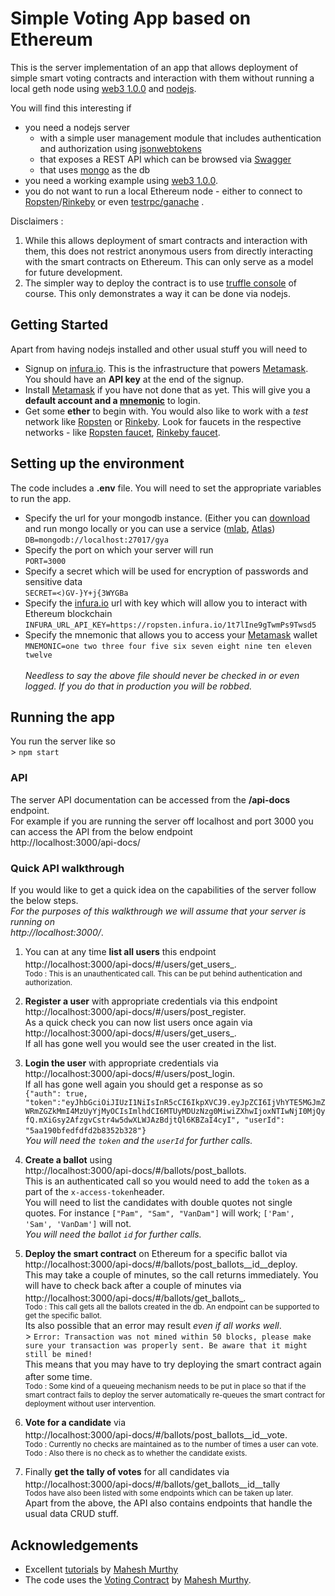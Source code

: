 # Simple Voting App based on Ethereum

This is the server implementation of an app that allows deployment of simple smart voting contracts and interaction with them without running a local geth node using [web3 1.0.0](https://web3js.readthedocs.io/en/1.0/) and [nodejs](https://nodejs.org/en/).

You will find this interesting if
 - you need a  nodejs server 
   - with a simple user management module that includes authentication and authorization using [jsonwebtokens](https://www.npmjs.com/package/jsonwebtoken)
   - that exposes a REST API which can be browsed via [Swagger](https://swagger.io/)
   - that uses [mongo](https://www.mongodb.com/) as the db
 - you need a working example using [web3 1.0.0](https://web3js.readthedocs.io/en/1.0/). 
 - you do not want to run a local Ethereum node - either to connect to [Ropsten](https://ropsten.etherscan.io/)/[Rinkeby](https://rinkeby.etherscan.io/) or even [testrpc/ganache](http://truffleframework.com/ganache/) .   

Disclaimers :  
 1. While this allows deployment of smart contracts and interaction with them,  this does not restrict anonymous users from directly interacting with the smart contracts on Ethereum. This can only serve as a model for future development.
 2. The simpler way to deploy the contract is to use [truffle console](#using-truffle-console) of course. This only demonstrates a way it can be done via nodejs. 

## Getting Started

Apart from having nodejs installed and other usual stuff you will need to 
 - Signup on [infura.io](https://infura.io/). This is the infrastructure that powers [Metamask](https://metamask.io/). You should have an **API key** at the end of the signup.
 - Install [Metamask](https://metamask.io/) if you have not done that as yet. This will give you a **default account and a [mnemonic](https://en.bitcoin.it/wiki/Mnemonic_phrase)** to login. 
 - Get some **ether** to begin with.  You would also like to work with a *test* network like [Ropsten](https://ropsten.etherscan.io/) or [Rinkeby](https://rinkeby.etherscan.io/). Look for faucets in the respective networks - like [Ropsten faucet](http://faucet.ropsten.be:3001/), [Rinkeby faucet](https://faucet.rinkeby.io/).

## Setting up the environment
The code includes a **.env** file. You will need to set the appropriate variables to run the app.
 - Specify the url for your mongodb instance. (Either you can [download](https://www.mongodb.com/download-center#community) and run mongo locally or you can use a service ([mlab](https://mlab.com/), [Atlas](https://www.mongodb.com/download-center#atlas)) <br/>``DB=mongodb://localhost:27017/gya``
 - Specify the port on which your server will run <br/>``PORT=3000``
 - Specify a secret which will be used for encryption of passwords and sensitive data<br/>``SECRET=<)GV-}Y+j{3WYGBa``
 - Specify the [infura.io](https://infura.io/) url with key which will allow you to interact with Ethereum blockchain<br/>``INFURA_URL_API_KEY=https://ropsten.infura.io/1t7lIne9gTwmPs9Twsd5``  
 - Specify the mnemonic that allows you to access your [Metamask](https://metamask.io/)  wallet<br/>``MNEMONIC=one two three four five six seven eight nine ten eleven twelve``<br/><br/>*Needless to say the above file should never be checked in or even logged. If you do that in production you will be robbed.*

## Running the app
You run the server like so <br/>> ``npm start``

### API
The server API documentation can be accessed from the **/api-docs** endpoint.<br/>For example if you are running the server off localhost and port 3000 you can access the API from the below endpoint<br/>http://localhost:3000/api-docs/

### Quick API walkthrough
If you would like to get a quick idea on the capabilities of the server follow the below steps.<br/>*For the purposes of this walkthrough we will assume that your server is running on*<br/>*http://localhost:3000/*. 
 1. You can at any time **list all users** this endpoint <br/> http://localhost:3000/api-docs/#/users/get_users_. <sup><br/>Todo : This is an unauthenticated call. This can be put behind authentication and authorization.</sup>
 2. **Register a user** with appropriate credentials via this endpoint<br/>http://localhost:3000/api-docs/#/users/post_register.<br/> As a quick check you can now list users once again via<br/>  http://localhost:3000/api-docs/#/users/get_users_.<br/>If all has gone well you would see the user created in the list. 
 3. **Login the user** with appropriate credentials via <br/>http://localhost:3000/api-docs/#/users/post_login.<br/> If all has gone well again you should get a response as so <br/>``{"auth": true,
"token":"eyJhbGciOiJIUzI1NiIsInR5cCI6IkpXVCJ9.eyJpZCI6IjVhYTE5MGJmZWRmZGZkMmI4MzUyYjMyOCIsImlhdCI6MTUyMDUzNzg0MiwiZXhwIjoxNTIwNjI0MjQyfQ.mXiGsy2AfzgvCstr4w5dwXLWJAzBdjtQl6KBZaI4cyI",
"userId": "5aa190bfedfdfd2b8352b328"}``*<br/>You will need the ``token`` and the ``userId`` for further calls.* 
 4. **Create a ballot** using<br/>http://localhost:3000/api-docs/#/ballots/post_ballots.<br/>This is an authenticated call so you would need to add the ``token`` as a part of the  ``x-access-token``header.<br/>You will need to list the candidates with double quotes not single quotes. For instance ``["Pam", "Sam", "VanDam"]`` will work; ``['Pam', 'Sam', 'VanDam']`` will not.  <br/>*You will need the ballot  ``id`` for further calls.* 
 
 5. **Deploy the smart contract** on Ethereum for a specific ballot via<br/>http://localhost:3000/api-docs/#/ballots/post_ballots__id__deploy.<br/>This may take a couple of minutes, so the call returns immediately. You will have to check back after a couple of minutes via<br/>http://localhost:3000/api-docs/#/ballots/get_ballots_.<sup><br/>Todo : This call gets all the ballots created in the db. An endpoint can be supported to get the specific ballot.</sup><br/>Its also possible that an error may result *even if all works well*. <br/>> ``Error: Transaction was not mined within 50 blocks, please make sure your transaction was properly sent. Be aware that it might still be mined!``<br/>This means that you may have to try deploying the smart contract again after some time. <sup><br/>Todo : Some kind of a queueing mechanism needs to be put in place so that if the smart contract fails to deploy the server automatically re-queues the smart contract for deployment without user intervention.</sup>  

 6. **Vote for a candidate** via<br/>http://localhost:3000/api-docs/#/ballots/post_ballots__id__vote.<sup><br/>Todo : Currently no checks are maintained as to the number of times a user can vote. <br/>Todo : Also there is no check as to whether  the candidate exists.</sup>
  
 7. Finally **get the tally of votes** for all candidates via<br/>http://localhost:3000/api-docs/#/ballots/get_ballots__id__tally<sup><br/>Todos have also been listed with some endpoints which can be taken up later.</sup><br/>Apart from the above, the API also contains endpoints that handle the usual data CRUD stuff. 

## Acknowledgements
 - Excellent [tutorials](https://github.com/maheshmurthy/ethereum_voting_dapp) by [Mahesh Murthy](https://medium.com/@mvmurthy)  
 - The code uses the [Voting Contract](https://gist.github.com/maheshmurthy/3da385a42678c3e36a8328cbe47cae5b#file-voting-sol) by [Mahesh Murthy](https://medium.com/@mvmurthy). 

